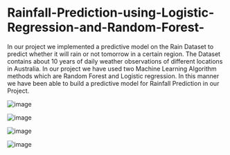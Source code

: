 # Rainfall-Prediction-using-Logistic-Regression-and-Random-Forest-
In our project we  implemented a predictive model on the Rain Dataset to predict whether it will rain or not tomorrow in a certain region.  The Dataset contains about 10 years of daily weather observations of different locations in Australia. In our project we have used two Machine Learning Algorithm methods which are Random Forest and Logistic regression.  In this manner we have been able to build a predictive model for Rainfall Prediction in our Project.


![image](https://user-images.githubusercontent.com/88029794/190352148-43151d68-e158-4172-9ea0-879ee1b68915.png)

![image](https://user-images.githubusercontent.com/88029794/190352316-990a7e92-6eab-4cbc-8fcf-01c7941f6fc9.png)

![image](https://user-images.githubusercontent.com/88029794/190352360-dc830be3-419b-4e15-9cb1-371a14f983c5.png)

![image](https://user-images.githubusercontent.com/88029794/190352405-b98ea2b9-c101-49f4-9676-0b75a1ae88dc.png)

